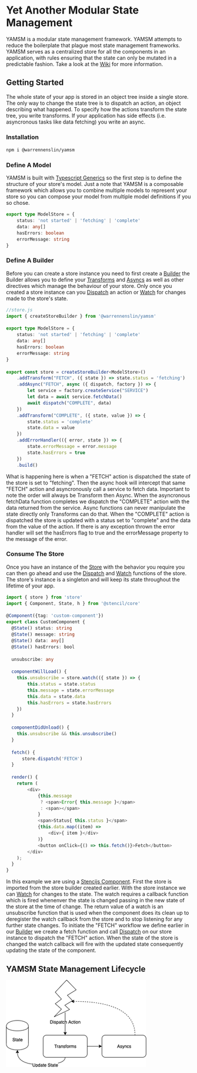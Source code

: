# Yet Another Modular State Management
YAMSM is a modular state management framework. YAMSM attempts to reduce the boilerplate that plague most state management frameworks. YAMSM serves as a centralized store for all the components in an application, with rules ensuring that the state can only be mutated in a predictable fashion. Take a look at the [Wiki](https://github.com/Warrenn/yamsm/wiki) for more information.
## Getting Started
The whole state of your app is stored in an object tree inside a single store. The only way to change the state tree is to dispatch an action, an object describing what happened. To specify how the actions transform the state tree, you write transforms. If your application has side effects (i.e. asyncronous tasks like data fetching) you write an async.
### Installation
```sh
npm i @warrennenslin/yamsm
```
### Define A Model
YAMSM is built with [Typescript Generics](https://www.typescriptlang.org/docs/handbook/generics.html) so the first step is to define the structure of your store's model. Just a note that YAMSM is a composable framework which allows you to combine multiple models to represent your store so you can compose your model from multiple model definitions if you so chose.
```typescript
export type ModelStore = {
    status: 'not started' | 'fetching' | 'complete'
    data: any[]
    hasErrors: boolean
    errorMessage: string
}
```
### Define A Builder
Before you can create a store instance you need to first create a [Builder](https://github.com/Warrenn/yamsm/wiki/Builder) the Builder allows you to define your [Transforms](https://github.com/Warrenn/yamsm/wiki/Transforms) and [Asyncs](https://github.com/Warrenn/yamsm/wiki/Async) as well as other directives which manage the behaviour of your store. Only once you created a store instance can you [Dispatch](https://github.com/Warrenn/yamsm/wiki/Store#dispatch) an action or [Watch](https://github.com/Warrenn/yamsm/wiki/Store#watch) for changes made to the store's state.
```typescript
//store.js
import { createStoreBuilder } from '@warrennenslin/yamsm'

export type ModelStore = {
    status: 'not started' | 'fetching' | 'complete'
    data: any[]
    hasErrors: boolean
    errorMessage: string
}

export const store = createStoreBuilder<ModelStore>()
    .addTransform("FETCH", ({ state }) => state.status = 'fetching')
    .addAsync("FETCH", async ({ dispatch, factory }) => {
        let service = factory.createService("SERVICE")
        let data = await service.fetchData()
        await dispatch("COMPLETE", data)
    })
    .addTransform("COMPLETE", ({ state, value }) => {
        state.status = 'complete'
        state.data = value
    })
    .addErrorHandler(({ error, state }) => {
        state.errorMessage = error.message
        state.hasErrors = true
    })
    .build()
```
What is happening here is when a "FETCH" action is dispatched the state of the store is set to "fetching". Then the async hook will intercept that same "FETCH" action and asyncronously call a service to fetch data. Important to note the order will always be Transform then Async. When the asyncronous fetchData function completes we dispatch the "COMPLETE" action with the data returned from the service. Async functions can never manipulate the state directly only Transforms can do that. When the "COMPLETE" action is dispatched the store is updated with a status set to "complete" and the data from the value of the action. If there is any exception thrown the error handler will set the hasErrors flag to true and the errorMessage property to the message of the error.
### Consume The Store
Once you have an instance of the [Store](https://github.com/Warrenn/yamsm/wiki/Store) with the behavior you require you can then go ahead and use the [Dispatch](https://github.com/Warrenn/yamsm/wiki/Store#dispatch) and [Watch](https://github.com/Warrenn/yamsm/wiki/Store#watch) functions of the store. The store's instance is a singleton and will keep its state throughout the lifetime of your app.
```typescript
import { store } from 'store'
import { Component, State, h } from '@stencil/core'

@Component({tag: 'custom-component'})
export class CustomComponent {
  @State() status: string
  @State() message: string
  @State() data: any[]
  @State() hasErrors: bool

  unsubscribe: any

  componentWillLoad() {
    this.unsubscribe = store.watch(({ state }) => {
        this.status = state.status
        this.message = state.errorMessage
        this.data = state.data
        this.hasErrors = state.hasErrors
    })
  }

  componentDidUnload() {
    this.unsubscribe && this.unsubscribe()
  }

  fetch() {
      store.dispatch('FETCH')
  }

  render() {
    return (
        <div>
            {this.message 
             ? <span>Error{ this.message }</span>
             : <span></span>
            }
            <span>Status{ this.status }</span>
            {this.data.map((item) =>
                <div>{ item }</div>
            )}
            <button onClick={() => this.fetch()}>Fetch</button>
        </div>
    );
  }
}
```
In this example we are using a [Stencijs Component](https://stenciljs.com/docs/component). First the store is imported from the store builder created earlier. With the store instance we can [Watch](https://github.com/Warrenn/yamsm/wiki/Store#watch) for changes to the state. The watch requires a callback function which is fired whenenver the state is changed passing in the new state of the store at the time of change. The return value of a watch is an unsubscribe function that is used when the component does its clean up to deregister the watch callback from the store and to stop listening for any further state changes. To initiate the "FETCH" workflow we define earlier in our [Builder](https://github.com/Warrenn/yamsm/wiki/Builder) we create a fetch function and call [Dispatch](https://github.com/Warrenn/yamsm/wiki/Store#dispatch) on our store instance to dispatch the "FETCH" action. When the state of the store is changed the watch callback will fire with the updated state consequently updating the state of the component.
## YAMSM State Management Lifecycle
![Lifecycle](StateFlow.png)